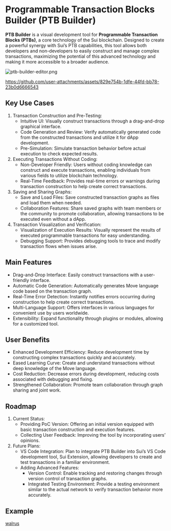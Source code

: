 # Programmable Transaction Blocks Builder (PTB Builder)

**PTB Builder** is a visual development tool for **Programmable Transaction Blocks (PTBs)**, a core technology of the Sui blockchain. Designed to create a powerful synergy with Sui’s PTB capabilities, this tool allows both developers and non-developers to easily construct and manage complex transactions, maximizing the potential of this advanced technology and making it more accessible to a broader audience.

![ptb-builder-editor.png](https://docs.zktx.io/images/ptb-builder-editor.png)

https://github.com/user-attachments/assets/829e754b-1dfe-44fd-bb78-23b0d6666543

## Key Use Cases

1. Transaction Construction and Pre-Testing:
    + Intuitive UI: Visually construct transactions through a drag-and-drop graphical interface.
    + Code Generation and Review: Verify automatically generated code from the constructed transactions and utilize it for dApp development.
    + Pre-Simulation: Simulate transaction behavior before actual execution to check expected results.
1. Executing Transactions Without Coding:
    + Non-Developer Friendly: Users without coding knowledge can construct and execute transactions, enabling individuals from various fields to utilize blockchain technology.
    + Real-Time Feedback: Provides real-time errors or warnings during transaction construction to help create correct transactions.
1. Saving and Sharing Graphs:
    + Save and Load Files: Save constructed transaction graphs as files and load them when needed.
    + Collaboration Features: Share saved graphs with team members or the community to promote collaboration, allowing transactions to be executed even without a dApp.
1. Transaction Visualization and Verification:
    + Visualization of Execution Results: Visually represent the results of executed programmable transactions for easy understanding.
    + Debugging Support: Provides debugging tools to trace and modify transaction flows when issues arise.

## Main Features

+ Drag-and-Drop Interface: Easily construct transactions with a user-friendly interface.
+ Automatic Code Generation: Automatically generates Move language code based on the transaction graph.
+ Real-Time Error Detection: Instantly notifies errors occurring during construction to help create correct transactions.
+ Multi-Language Support: Offers interfaces in various languages for convenient use by users worldwide.
+ Extensibility: Expand functionality through plugins or modules, allowing for a customized tool.

## User Benefits

+ Enhanced Development Efficiency: Reduce development time by constructing complex transactions quickly and accurately.
+ Eased Learning Curve: Create and understand transactions without deep knowledge of the Move language.
+ Cost Reduction: Decrease errors during development, reducing costs associated with debugging and fixing.
+ Strengthened Collaboration: Promote team collaboration through graph sharing and joint work.

## Roadmap

1. Current Status:
    + Providing PoC Version: Offering an initial version equipped with basic transaction construction and execution features.
    + Collecting User Feedback: Improving the tool by incorporating users’ opinions.
1. Future Plans:
    + VS Code Integration: Plan to integrate PTB Builder into Sui’s VS Code development tool, Sui Extension, allowing developers to create and test transactions in a familiar environment.
    + Adding Advanced Features:
        + Version Control: Enable tracking and restoring changes through version control of transaction graphs.
        + Integrated Testing Environment: Provide a testing environment similar to the actual network to verify transaction behavior more accurately.

## Example

[walrus](https://3uxr4bvtxm0r6g4ftzkmvd7fpk29lh6ja5hs2fowkzanwoxyjw.walrus.site/)
